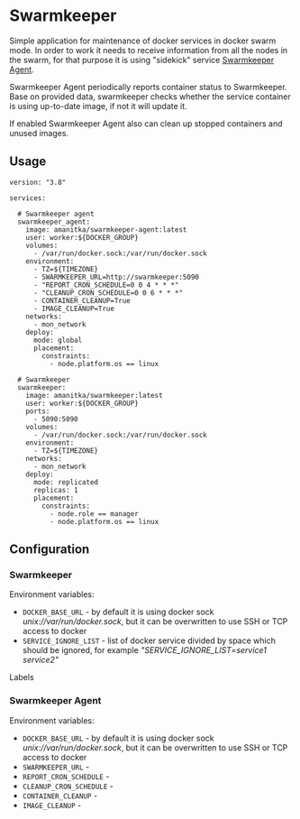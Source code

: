 # Swarmkeeper
Simple application for maintenance of docker services in docker swarm mode. In order to work it needs to receive information from all the nodes in the swarm, for that purpose it is using "sidekick"
service [Swarmkeeper Agent](https://github.com/amanitka/swarmkeeper-agent).

Swarmkeeper Agent periodically reports container status to Swarmkeeper. Base on provided data, swarmkeeper checks whether the service container is using up-to-date image, if not it will update it.

If enabled Swarmkeeper Agent also can clean up stopped containers and unused images.

## Usage
```
version: "3.8"

services:

  # Swarmkeeper agent
  swarmkeeper_agent:
    image: amanitka/swarmkeeper-agent:latest
    user: worker:${DOCKER_GROUP}
    volumes:
      - /var/run/docker.sock:/var/run/docker.sock
    environment:
      - TZ=${TIMEZONE}
      - SWARMKEEPER_URL=http://swarmkeeper:5090
      - "REPORT_CRON_SCHEDULE=0 0 4 * * *"
      - "CLEANUP_CRON_SCHEDULE=0 0 6 * * *"
      - CONTAINER_CLEANUP=True
      - IMAGE_CLEANUP=True
    networks:
      - mon_network
    deploy:
      mode: global
      placement:
        constraints: 
          - node.platform.os == linux
  
  # Swarmkeeper
  swarmkeeper:
    image: amanitka/swarmkeeper:latest
    user: worker:${DOCKER_GROUP}
    ports:
      - 5090:5090
    volumes:
      - /var/run/docker.sock:/var/run/docker.sock
    environment:
      - TZ=${TIMEZONE} 
    networks:
      - mon_network
    deploy:
      mode: replicated
      replicas: 1
      placement:
        constraints: 
          - node.role == manager
          - node.platform.os == linux
```

## Configuration
### Swarmkeeper
Environment variables:
- `DOCKER_BASE_URL` - by default it is using docker sock *unix://var/run/docker.sock*, but it can be overwritten to use SSH or TCP access to docker
- `SERVICE_IGNORE_LIST` - list of docker service divided by space which should be ignored, for example *"SERVICE_IGNORE_LIST=service1 service2"*

Labels

### Swarmkeeper Agent
Environment variables:
- `DOCKER_BASE_URL` - by default it is using docker sock *unix://var/run/docker.sock*, but it can be overwritten to use SSH or TCP access to docker
- `SWARMKEEPER_URL` -
- `REPORT_CRON_SCHEDULE` -
- `CLEANUP_CRON_SCHEDULE` -
- `CONTAINER_CLEANUP` -
- `IMAGE_CLEANUP` -
